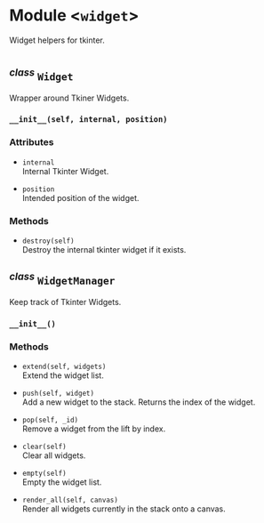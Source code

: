 Module \<`widget`\>
===================
Widget helpers for tkinter.

#

<sup>*class*</sup> `Widget`
----------------------------
Wrapper around Tkiner Widgets.

### `__init__(self, internal, position)`

### Attributes
- `internal`
<br>        Internal Tkinter Widget.

- `position`
<br>        Intended position of the widget.

### Methods
- `destroy(self)`
<br>        Destroy the internal tkinter widget if it exists.


<sup>*class*</sup> `WidgetManager`
----------------------------------
Keep track of Tkinter Widgets.

### `__init__()`

### Methods
 - `extend(self, widgets)`
<br>        Extend the widget list.

- `push(self, widget)`
<br>        Add a new widget to the stack. Returns the index of the widget.

- `pop(self, _id)`
<br>        Remove a widget from the lift by index.

- `clear(self)`
<br>        Clear all widgets.

- `empty(self)`
<br>        Empty the widget list.

- `render_all(self, canvas)`
<br>        Render all widgets currently in the stack onto a canvas.
